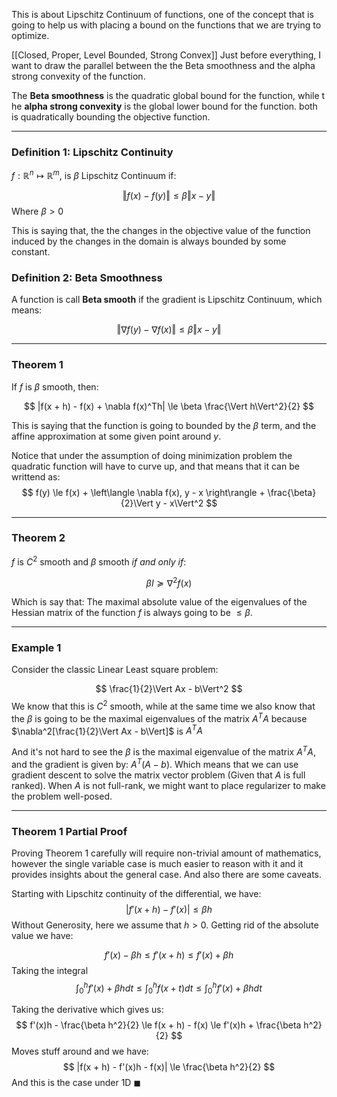 This is about Lipschitz Continuum of functions, one of the concept that is going to help us with placing a bound on the functions that we are trying to optimize. 

[[Closed, Proper, Level Bounded, Strong Convex]]
Just before everything, I want to draw the parallel between the the Beta smoothness and the alpha strong convexity of the function. 

The **Beta smoothness** is the quadratic global bound for the function, while t he **alpha strong convexity** is the global lower bound  for the function. both is quadratically bounding the objective function. 

---
### Definition 1: Lipschitz Continuity

$f: \mathbb{R}^n \mapsto \mathbb{R}^m$, is $\beta$ Lipschitz Continuum if: 

$$
\Vert f(x) - f(y)\Vert  \le \beta \Vert x - y\Vert 
$$
Where $\beta > 0$

This is saying that, the the changes in the objective value of the function induced by the changes in the domain is always bounded by some constant. 

### Definition 2: Beta Smoothness
A function is call **Beta smooth** if the gradient is Lipschitz Continuum, which means:

$$
\Vert\nabla f(y) - \nabla f(x) \Vert \le \beta \Vert x - y\Vert
$$

---
### Theorem 1

If $f$ is $\beta$ smooth, then: 

$$
|f(x + h) - f(x) + \nabla f(x)^Th| \le \beta \frac{\Vert h\Vert^2}{2}
$$

This is saying that the function is going to bounded by the $\beta$ term, and the affine approximation at some given point around $y$. 

Notice that under the assumption of doing minimization problem the quadratic function will have to curve up, and  that means that it can be writtend as: 
$$
f(y) \le f(x) + \left\langle \nabla f(x), y - x \right\rangle + \frac{\beta}{2}\Vert y - x\Vert^2
$$

---
### Theorem 2

$f$ is $C^2$ smooth and $\beta$ smooth *if and only if*: 

$$
\beta I \succeq \nabla^2 f(x)
$$

Which is say that: The maximal absolute value of the eigenvalues of the Hessian matrix of the function $f$ is always going to be $\le \beta$. 

---
### Example 1

Consider the classic Linear Least square problem: 

$$
\frac{1}{2}\Vert Ax - b\Vert^2
$$
We know that this is $C^2$ smooth, while at the same time we also know that the $\beta$ is going to be the maximal eigenvalues of the matrix $A^TA$ because $\nabla^2[\frac{1}{2}\Vert Ax - b\Vert]$ is $A^TA$

And it's not hard to see the $\beta$ is the maximal eigenvalue of the matrix $A^TA$, and the gradient is given by: $A^T(A - b)$. Which means that we can use gradient descent to solve the matrix vector problem (Given that $A$ is full ranked). When $A$ is not full-rank, we might want to place regularizer to make the problem well-posed. 

---

### Theorem 1 Partial Proof

Proving Theorem 1 carefully will require non-trivial amount of mathematics, however the single variable case is much easier to reason with it and it provides insights about the general case. And also there are some caveats. 

Starting with Lipschitz continuity of the differential, we have: 
$$
|f'(x + h) - f'(x)| \le \beta h
$$
Without Generosity, here we assume that $h > 0$. Getting rid of the absolute value we have: 

$$
f'(x) - \beta h\le f'(x + h) \le f'(x) + \beta h
$$
Taking the integral
$$
\int_{0}^{h} f'(x) + \beta h dt \le \int_{0}^{h} f(x + t)dt \le \int_{0}^{h}  f'(x) + \beta h dt
$$

Taking the derivative which gives us: 
$$
f'(x)h - \frac{\beta h^2}{2} \le 
f(x + h) - f(x) 
\le f'(x)h + \frac{\beta h^2}{2}
$$
Moves stuff around and we have: 
$$
|f(x + h) - f'(x)h - f(x)| \le \frac{\beta h^2}{2}
$$
And this is the case under 1D $\blacksquare$